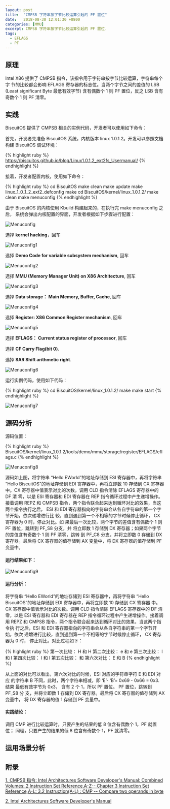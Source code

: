 ```yaml
---
layout: post
title:  "CMPSB 字符串按字节比较运算引起的 PF 置位"
date:   2018-08-30 12:01:30 +0800
categories: [MMU]
excerpt: CMPSB 字符串按字节比较运算引起的 PF 置位.
tags:
  - EFLAGS
  - PF
---
```


## 原理

Intel X86 提供了 CMPSB 指令，该指令用于字符串按字节比较运算，字符串每个字
节的比较都会影响 EFLAGS 寄存器的标志位。当两个字节之间的差值的 LSB (Least 
significant Byte 最低有效字节) 含有偶数个 1 则 PF 置位，反之 LSB 含有奇数个 1 
则 PF 清零。

## 实践

BiscuitOS 提供了 CMPSB 相关的实例代码，开发者可以使用如下命令：

首先，开发者先准备 BiscuitOS 系统，内核版本 linux 1.0.1.2。开发可以参照文档
构建 BiscuitOS 调试环境：

{% highlight ruby %}
https://biscuitos.github.io/blog/Linux1.0.1.2_ext2fs_Usermanual/
{% endhighlight %}


接着，开发者配置内核，使用如下命令：

{% highlight ruby %}
cd BiscuitOS
make clean
make update
make linux_1_0_1_2_ext2_defconfig
make
cd BiscuitOS/kernel/linux_1.0.1.2/
make clean
make menuconfig
{% endhighlight %}

由于 BiscuitOS 的内核使用 Kbuild 构建起来的，在执行完 make menuconfig 之后，
系统会弹出内核配置的界面，开发者根据如下步骤进行配置：

![Menuconfig](https://raw.githubusercontent.com/EmulateSpace/PictureSet/master/BiscuitOS/kernel/MMU000003.png)

选择 **kernel hacking**，回车

![Menuconfig1](https://raw.githubusercontent.com/EmulateSpace/PictureSet/master/BiscuitOS/kernel/MMU000004.png)

选择 **Demo Code for variable subsystem mechanism**, 回车

![Menuconfig2](https://raw.githubusercontent.com/EmulateSpace/PictureSet/master/BiscuitOS/kernel/MMU000005.png)

选择 **MMU (Memory Manager Unit) on X86 Architecture**, 回车

![Menuconfig3](https://raw.githubusercontent.com/EmulateSpace/PictureSet/master/BiscuitOS/kernel/MMU000006.png)

选择 **Data storage： Main  Memory, Buffer, Cache**, 回车

![Menuconfig4](https://raw.githubusercontent.com/EmulateSpace/PictureSet/master/BiscuitOS/kernel/MMU000007.png)

选择 **Register: X86 Common Register mechanism**, 回车

![Menuconfig5](https://raw.githubusercontent.com/EmulateSpace/PictureSet/master/BiscuitOS/kernel/MMU000008.png)

选择 **EFLAGS： Current status register of processor**, 回车

选择 **CF    Carry Flag(bit 0)**.

选择 **SAR  Shift arithmetic right**.

![Menuconfig6](https://raw.githubusercontent.com/EmulateSpace/PictureSet/master/BiscuitOS/kernel/MMU000083.png)

运行实例代码，使用如下代码：

{% highlight ruby %}
cd BiscuitOS/kernel/linux_1.0.1.2/
make 
make start
{% endhighlight %}

![Menuconfig7](https://raw.githubusercontent.com/EmulateSpace/PictureSet/master/BiscuitOS/kernel/MMU000121.png)

## 源码分析

源码位置：

{% highlight ruby %}
BiscuitOS/kernel/linux_1.0.1.2/tools/demo/mmu/storage/register/EFLAGS/eflags.c
{% endhighlight %}

![Menuconfig8](https://raw.githubusercontent.com/EmulateSpace/PictureSet/master/BiscuitOS/kernel/MMU000122.png)

源码如上图，将字符串 “Hello EWorld”的地址存储到 ESI 寄存器中，再将字符串 
“Hello BiscuitOS”的地址存储到 EDI 寄存器中，再将立即数 10 存储到 CX 寄存器
中。CX 寄存器中值表示对比的次数。调用 CLD 指令清除 EFLAGS 寄存器中的 DF 清
零，以是 ESI 寄存器和 EDI 寄存器在 REP 指令循环过程中产生递增操作。接着调用 
REPZ 和 CMPSB 指令，两个指令联合起来达到循环对比的效果，当这两个指令执行之后，
ESI 和 EDI 寄存器指向的字符串会从各自字符串的第一个字节开始，依次递增进行比
较，直到遇到第一个不相等的字节时候停止循环， CX 寄存器为 0 时，停止对比。如
果最后一次比较，两个字节的差值含有偶数个 1 则 PF 置位，跳转到 PF_S8 分支，并
将立即数 1 存储到 DX 寄存器；如果两个字节的差值含有奇数个 1 则 PF 清零，跳转
到 PF_C8 分支，并将立即数 0 存储到 DX 寄存器。最后将 CX 寄存器的值存储到 AX 
变量中，将 DX 寄存器的值存储到 PF 变量中。

#### 运行结果如下：

![Menuconfig9](https://raw.githubusercontent.com/EmulateSpace/PictureSet/master/BiscuitOS/kernel/MMU000123.png)

#### 运行分析：

将字符串 “Hello EWorld”的地址存储到 ESI 寄存器中，再将字符串 
“Hello BiscuitOS”的地址存储到 EDI 寄存器中，再将立即数 10 存储到 CX 寄存器
中。CX 寄存器中值表示对比的次数。调用 CLD 指令清除 EFLAGS 寄存器中的 DF 清
零，以是 ESI 寄存器和 EDI 寄存器在 REP 指令循环过程中产生递增操作。接着调
用 REPZ 和 CMPSB 指令，两个指令联合起来达到循环对比的效果，当这两个指令执
行之后，ESI 和 EDI 寄存器指向的字符串会从各自字符串的第一个字节开始，依次
递增进行比较，直到遇到第一个不相等的字节时候停止循环， CX 寄存器为 0 时，
停止对比。对比过程如下：

{% highlight ruby %}
第一次比较： H 和 H
第二次比较： e 和 e
第三次比较： l 和 l
第四次比较： l 和 l
第五次比较：   和 
第六次对比： E 和 B
{% endhighlight %}

从上面的对比可以看出，第六次对比的时候，ESI 对应的字符串字符 E 和 EDI 对应
的字符串 B 不同，此时，两个字符串相减，即 ‘E’- ‘B’= 0x69 - 0x66 = 0x3. 结果
最低有效字节为 0x3， 含有 2 个 1，所以 PF 置位。 PF 置位，跳转到 PF_S8 分
支，并将立即数 1 存储到 DX 寄存器。最后将 CX 寄存器的值存储到 AX 变量中，
将 DX 寄存器的值 1 存储到 PF 变量中。

#### 实践结论：

调用 CMP 进行比较运算时，只要产生的结果的低 8 位含有偶数个 1，PF 就置位；
同理，只要产生的结果的低 8 位含有奇数个 1，PF 就清零。

## 运用场景分析

## 附录

[1. CMPSB 指令: Intel Architectures Software Developer's Manual: Combined Volumes: 2 Instruction Set Reference,A-Z-- Chapter 3 Instruction Set Reference,A-L: 3.2 Instruction(A-L) : CMP -- Compare two operands in byte](https://software.intel.com/en-us/articles/intel-sdm)

[2. Intel Architectures Software Developer's Manual](https://github.com/BiscuitOS/Documentation/blob/master/Datasheet/Intel-IA32_DevelopmentManual.pdf)
